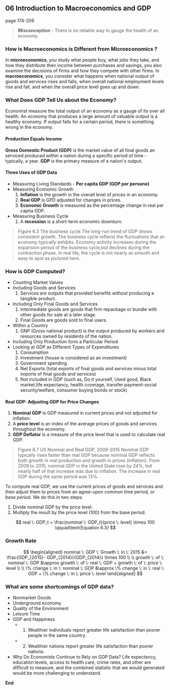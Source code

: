 ## 06 Introduction to Macroeconomics and GDP
page 174-206

> **Misconception** - There is no reliable way to gauge the health of an economy.

###  How is Macroeconomics is Different from Microeconomics ?
In **microeconomics**, you study what people buy, what jobs they take, and how they distribute their income between purchases and savings, you also examine the decisions of firms and how they compete with other firms. In **macroeconomics**, you consider what happens when national output of goods and services rises and falls, when overall national employment levels rise and fall, and when the overall price level goes up and down.

### What Does GDP Tell Us about the Economy?
Economist measure the total output of an economy as a gauge of its over all health. An economy that produces a large amount of valuable output is a healthy economy. If output falls for a certain period, there is something wrong in the economy.

#### Production Equals Income
**Gross Domestic Product (GDP)** is the market value of all final goods an serviced produced within a nation during a specific period of time -typically, a year. **GDP** is the primary measure of a nation's output.

#### Three Uses of GDP Data
+ Measuring Living Standards - **Per capita GDP (GDP per persone)**
+ Measuring Economic Growth
	1. **Inflation** is the growth in the overall level of prices in an economy.
	2. **Real GDP** is GPD adjusted for changes in prices.
	3. **Economic Growth** is measured as the percentage change in real per captia GDP.
+ Measuring Business Cycle
	1. A **recession** is a short-term economic downturn.
> Figure 6.3 The business cycle
The long-run trend of GDP shows consistent growth. The business cycle reflects the fluctuations that an economy typically exhibits. Economy activity increases during the expansion period of the business cycle,but declines during the contraction phase. In real life, the cycle is not nearly as smooth and easy to spot as pictured here.

### How is GDP Computed?
+ Counting Market Values
+ Including Goods and Services
	1. Services are outputs that provided benefits without producing a tangible product.
+ Including Only Final Goods and Services
	1. Intermediate goods are goods that firm repackage or bundle with other goods for sale at a later stage.
	2. Final Goods are goods sold to final users.
+ Within a Country
	1. GNP (Gross national product) is the output produced by workers and resources owned by residents of the nation.
+ Including Only Production form a Particular Period
+ Looking at GDP as Different Types of Expenditures
	1. Consumption
	2. Investment (house is considered as an investment)
	3. Government spending
	4. Net Exports (total exports of final goods and services minus total imports of final goods and services)
	5. Not included in GDP (such as, Do it yourself, Used good, Black market,life expectancy, health coverage, transfer payment-social security/welfare, consumer buying bonds or stock)


#### Real GDP: Adjusting GDP for Price Changes
1. **Nominal GDP** is GDP measured in current prices and not adjusted for inflation.
2. A **price level** is an index of the average prices of goods and services throughout the economy.
3. **GDP Deflator** is a measure of the price level that is used to calculate real GDP.

> Figure 6.7 US Nominal and Real GDP, 2009-2015
Nominal GDP typically rises faster than real GDP because nominal GDP reflects both growth in real production and growth in prices (inflation). From 2009 to 2015, nominal GDP in the United State rose by $24\%$, but nearly half of that increase was due to inflation. The increase in real GDP during the same period was $13\%$.

To compute real GDP, we use the current prices of goods and services and then adjust them to prices from an agree-upon common time period, or *base period*. We do this in two steps:
1. Divide nominal GDP by the price level.
2. Multiply the result by the price level (100) from the base period.

$$
real \: GDP_t = \frac{nominal \: GDP_t}{price \: level} \times 100 \qquad\text{Equation 6.3}
$$

### Growth Rate
$$
\begin{aligned}
nominal \: GDP \:  Growth \:  in \:  2015 &= \frac{GDP_{2015}- GDP_{2014}}{GDP_{2014}} \times 100 \\
\\
growth \: of \: nominal \: GDP &\approx growth \: of \: real \: GDP + growth \: of \: price \: level \\
\\
\% change \: in \: nominal \: GDP &\approx \% change \: in \: real \: GDP + \% change \: in \: price \: level
\end{aligned}
$$

### What are some shortcomings of GDP data?

+ Nonmarket Goods
+ Underground economy
+ Quality of the Environment
+ Leisure Time
+ GDP and Happiness
	+ 1. Wealthier individuals report greater life satisfaction than poorer people in the same country.
	+ 2. Wealthier nations report greater life satisfaction than poorer nations.
+ Why Do Economists Continue to Rely on GDP Data?
Life expectancy, education levels, access to health care, crime rates, and other are difficult to measure, and the combined statistic that we would generated would be more challenging to understand.

**End**
